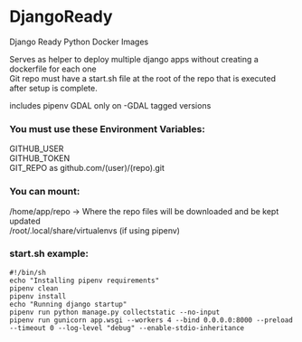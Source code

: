 # DjangoReady
 Django Ready Python Docker Images
 
 Serves as helper to deploy multiple django apps without creating a dockerfile for each one<br>
 Git repo must have a start.sh file at the root of the repo that is executed after setup is complete.

includes pipenv
GDAL only on -GDAL tagged versions

### You must use these Environment Variables:
GITHUB_USER<br>
GITHUB_TOKEN<br>
GIT_REPO as 	github.com/(user)/(repo).git<br>


### You can mount:
/home/app/repo -> Where the repo files will be downloaded and be kept updated<br>
/root/.local/share/virtualenvs (if using pipenv)<br>


### start.sh example:
```
#!/bin/sh
echo "Installing pipenv requirements"
pipenv clean
pipenv install
echo "Running django startup"
pipenv run python manage.py collectstatic --no-input
pipenv run gunicorn app.wsgi --workers 4 --bind 0.0.0.0:8000 --preload --timeout 0 --log-level "debug" --enable-stdio-inheritance
```
